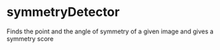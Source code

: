 # symmetryDetector
Finds the point and the angle of symmetry of a given image and gives a symmetry score
